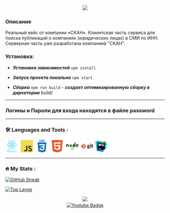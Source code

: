 <div id="header" align="center">
  <img src="https://scan-interfax.ru/wp-content/themes/scan/images/logo.svg" width="100"/>
</div>

### Описание
Реальный кейс от компании «СКАН».
Клиентская часть сервиса для поиска публикаций о компаниях (юридических лицах) в СМИ по ИНН. 
Серверная часть уже разработана компанией "СКАН".

### Установка:

- ***Установка зависимостей*** `npm install`

- ***Запуск проекта локально*** `npm start`

- ***Сборка***
`npm run build` - ***создает оптимизированную сборку в директории*** build/

---

### Логины и Пароли для входа находятся в файле password

---

### :hammer_and_wrench: Languages and Tools :
<div>  
  <img src="https://github.com/devicons/devicon/blob/master/icons/react/react-original-wordmark.svg" title="React" alt="React" width="40" height="40"/>&nbsp;
  <img src="https://github.com/devicons/devicon/blob/master/icons/javascript/javascript-original.svg" title="JavaScript" alt="JavaScript" width="40" height="40"/>&nbsp; 
  <img src="https://github.com/devicons/devicon/blob/master/icons/css3/css3-plain-wordmark.svg"  title="CSS3" alt="CSS" width="40" height="40"/>&nbsp;
  <img src="https://github.com/devicons/devicon/blob/master/icons/html5/html5-original.svg" title="HTML5" alt="HTML" width="40" height="40"/>&nbsp;
  <img src="https://github.com/devicons/devicon/blob/master/icons/nodejs/nodejs-original-wordmark.svg" title="NodeJS" alt="NodeJS" width="40" height="40"/>&nbsp;  
  <img src="https://github.com/devicons/devicon/blob/master/icons/git/git-original-wordmark.svg" title="Git" **alt="Git" width="40" height="40"/>
  <img src="https://github.com/devicons/devicon/blob/master/icons/webstorm/webstorm-original.svg" title="WebStorm" **alt="Git" width="40" height="40"/>
</div>


---

### :fire: My Stats :

<a href="https://git.io/streak-stats"><img src="https://github-readme-streak-stats.herokuapp.com?user=ViktorKula&theme=react" alt="GitHub Streak" /></a>

[![Top Langs](https://github-readme-stats.vercel.app/api/top-langs/?username=ViktorKula&layout=compact&theme=vision-friendly-dark)](https://github.com/anuraghazra/github-readme-stats)


<div id="header" align="center">
  <img src="https://media.giphy.com/media/M9gbBd9nbDrOTu1Mqx/giphy.gif" width="100"/>
<div id="badges">
  <a href="https://www.instagram.com/ve.aesir?igsh=bmoxeWMxc200enZo&utm_source=qr">
    <img src="https://img.shields.io/badge/Instagram-red?style=flat&logo=Instagram&logoColor=blue&style=for-the-badge" alt="Youtube Badge"/>
  </a>  
</div>
  <img src="https://komarev.com/ghpvc/?username=ViktorKula&style=flat-square&color=blue" alt=""/>
</div>
